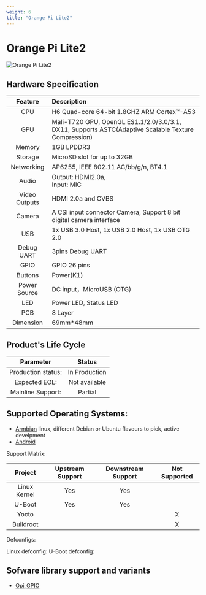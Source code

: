 ```yaml
---
weight: 6
title: "Orange Pi Lite2"
---
```


<!-- Board Official Name -->
# Orange Pi Lite2

<!-- Image, prefer raw ones with no comments or marks -->

![Orange Pi Lite2](/images/opilite2.jpg "Orange Pi Lite2")



<!-- Hardware description, taken from the OPI product page-->
## Hardware Specification
|Feature|Description|
|:--:|:-- |
|CPU | H6 Quad-core 64-bit 1.8GHZ ARM Cortex™-A53 |
|GPU | Mali-T720 GPU, OpenGL ES1.1/2.0/3.0/3.1, DX11, Supports ASTC(Adaptive Scalable Texture Compression)|
|Memory| 1GB LPDDR3 |
| Storage | MicroSD slot for up to 32GB  |
|Networking | AP6255, IEEE 802.11 AC/bb/g/n, BT4.1|
|Audio | Output: HDMI2.0a,<br> Input: MIC|
|Video Outputs | HDMI 2.0a and CVBS|
|Camera|A CSI input connector Camera, Support 8 bit digital camera interface|
|USB | 1x USB 3.0 Host, 1x USB 2.0 Host, 1x USB OTG 2.0 |
|Debug UART | 3pins Debug UART |
|GPIO | GPIO 26 pins|
|Buttons | Power(K1)|
|Power Source | DC input，MicroUSB (OTG)|
|LED | Power LED, Status LED |
|PCB | 8 Layer|
|Dimension| 69mm*48mm |


<!--  OEM data (must be coordinated/configrmed with Orange Pi)-->
## Product's Life Cycle

| Parameter | Status  |
|:--:|:--:|
| Production status: | In Production |
| Expected EOL: | Not available |
| Mainline Support:| Partial |

<!-- OS Support with links to the download page if possible -->
## Supported Operating Systems: 

- [Armbian](https://www.armbian.com/orange-pi-lite-2/) linux, different Debian or Ubuntu flavours to pick, active develpment
- [Android](#)


Support Matrix: 

| Project |  Upstream Support | Downstream Support | Not Supported | 
|:--:|:--:|:--:|:--:|
| Linux Kernel | Yes | Yes | | 
|U-Boot| Yes | Yes||
| Yocto| | | X |
|Buildroot| | |X|

Defconfigs: 
    
Linux defconfig: 
U-Boot defconfig: 

<!-- Specific Library support (always with the link to the lib code) -->
## Sofware library support and variants
- [Opi_GPIO](https://github.com/user_/lib_)
